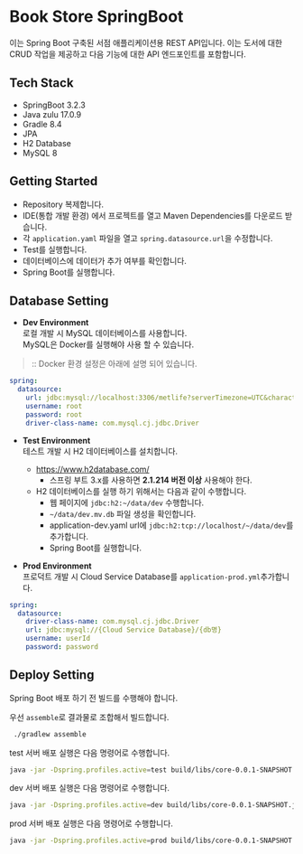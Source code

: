 # Book Store SpringBoot

이는 Spring Boot 구축된 서점 애플리케이션용 REST API입니다.
이는 도서에 대한 CRUD 작업을 제공하고 다음 기능에 대한 API 엔드포인트를 포함합니다.

## Tech Stack
- SpringBoot 3.2.3  
- Java zulu 17.0.9
- Gradle 8.4
- JPA
- H2 Database
- MySQL 8

## Getting Started
- Repository 복제합니다.
- IDE(통합 개발 환경) 에서 프로젝트를 열고 Maven Dependencies를 다운로드 받습니다.
- 각 `application.yaml` 파일을 열고 `spring.datasource.url`을 수정합니다.
- Test를 실행합니다.
- 데이터베이스에 데이터가 추가 여부를 확인합니다.
- Spring Boot를 실행합니다.

## Database Setting
- **Dev Environment**  
  로컬 개발 시 MySQL 데이터베이스를 사용합니다.  
  MySQL은 Docker를 실행해야 사용 할 수 있습니다.
> :: Docker 환경 설정은 아래에 설명 되어 있습니다.
```yaml
spring:
  datasource:
    url: jdbc:mysql://localhost:3306/metlife?serverTimezone=UTC&characterEncoding=UTF-8
    username: root
    password: root
    driver-class-name: com.mysql.cj.jdbc.Driver
```
- **Test Environment**  
  테스트 개발 시 H2 데이터베이스를 설치합니다.
  - https://www.h2database.com/
    - 스프링 부트 3.x를 사용하면 **2.1.214 버전 이상** 사용해야 한다.
  - H2 데이터베이스를 실행 하기 위해서는 다음과 같이 수행합니다.
    - 웹 페이지에 `jdbc:h2:~/data/dev` 수행합니다.
    - `~/data/dev.mv.db` 파일 생성을 확인합니다.
    - application-dev.yaml url에 `jdbc:h2:tcp://localhost/~/data/dev`를 추가합니다.
    - Spring Boot를 실행합니다.

- **Prod Environment**  
  프로덕트 개발 시 Cloud Service Database를 `application-prod.yml`추가합니다.
```yaml
spring:
  datasource:
    driver-class-name: com.mysql.cj.jdbc.Driver
    url: jdbc:mysql://{Cloud Service Database}/{db명}
    username: userId
    password: password
```

## Deploy Setting
Spring Boot 배포 하기 전 빌드를 수행해야 합니다.    

우선 `assemble`로 결과물로 조합해서 빌드합니다.
```bash
 ./gradlew assemble
```
test 서버 배포 실행은 다음 명령어로 수행합니다.
```bash
java -jar -Dspring.profiles.active=test build/libs/core-0.0.1-SNAPSHOT.jar
```

dev 서버 배포 실행은 다음 명령어로 수행합니다.
```bash
java -jar -Dspring.profiles.active=dev build/libs/core-0.0.1-SNAPSHOT.jar
``` 
prod 서버 배포 실행은 다음 명령어로 수행합니다.
```bash
java -jar -Dspring.profiles.active=prod build/libs/core-0.0.1-SNAPSHOT.jar
```
